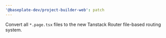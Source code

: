 ```yaml
---
'@baseplate-dev/project-builder-web': patch
---
```


Convert all `*.page.tsx` files to the new Tanstack Router file-based routing system.
